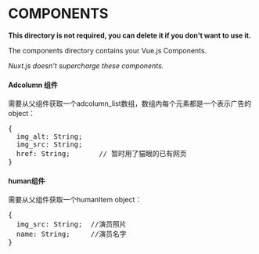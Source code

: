 # COMPONENTS

**This directory is not required, you can delete it if you don't want to use it.**

The components directory contains your Vue.js Components.

_Nuxt.js doesn't supercharge these components._

#### Adcolumn 组件

需要从父组件获取一个adcolumn_list数组，数组内每个元素都是一个表示广告的object：
<pre>
{
  img_alt: String;
  img_src: String;
  href: String;       // 暂时用了猫眼的已有网页
}
</pre>

#### human组件

需要从父组件获取一个humanItem object：
<pre>
{
  img_src: String;	//演员照片
  name: String;		//演员名字
}
</pre>
